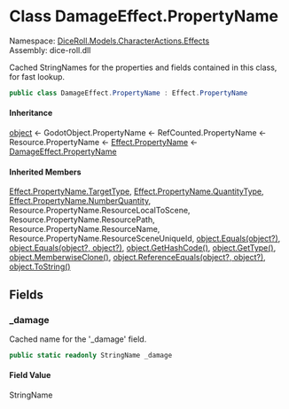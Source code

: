 # <a id="DiceRoll_Models_CharacterActions_Effects_DamageEffect_PropertyName"></a> Class DamageEffect.PropertyName

Namespace: [DiceRoll.Models.CharacterActions.Effects](DiceRoll.Models.CharacterActions.Effects.md)  
Assembly: dice\-roll.dll  

Cached StringNames for the properties and fields contained in this class, for fast lookup.

```csharp
public class DamageEffect.PropertyName : Effect.PropertyName
```

#### Inheritance

[object](https://learn.microsoft.com/dotnet/api/system.object) ← 
GodotObject.PropertyName ← 
RefCounted.PropertyName ← 
Resource.PropertyName ← 
[Effect.PropertyName](DiceRoll.Models.CharacterActions.Effects.Effect.PropertyName.md) ← 
[DamageEffect.PropertyName](DiceRoll.Models.CharacterActions.Effects.DamageEffect.PropertyName.md)

#### Inherited Members

[Effect.PropertyName.TargetType](DiceRoll.Models.CharacterActions.Effects.Effect.PropertyName.md\#DiceRoll\_Models\_CharacterActions\_Effects\_Effect\_PropertyName\_TargetType), 
[Effect.PropertyName.QuantityType](DiceRoll.Models.CharacterActions.Effects.Effect.PropertyName.md\#DiceRoll\_Models\_CharacterActions\_Effects\_Effect\_PropertyName\_QuantityType), 
[Effect.PropertyName.NumberQuantity](DiceRoll.Models.CharacterActions.Effects.Effect.PropertyName.md\#DiceRoll\_Models\_CharacterActions\_Effects\_Effect\_PropertyName\_NumberQuantity), 
Resource.PropertyName.ResourceLocalToScene, 
Resource.PropertyName.ResourcePath, 
Resource.PropertyName.ResourceName, 
Resource.PropertyName.ResourceSceneUniqueId, 
[object.Equals\(object?\)](https://learn.microsoft.com/dotnet/api/system.object.equals\#system\-object\-equals\(system\-object\)), 
[object.Equals\(object?, object?\)](https://learn.microsoft.com/dotnet/api/system.object.equals\#system\-object\-equals\(system\-object\-system\-object\)), 
[object.GetHashCode\(\)](https://learn.microsoft.com/dotnet/api/system.object.gethashcode), 
[object.GetType\(\)](https://learn.microsoft.com/dotnet/api/system.object.gettype), 
[object.MemberwiseClone\(\)](https://learn.microsoft.com/dotnet/api/system.object.memberwiseclone), 
[object.ReferenceEquals\(object?, object?\)](https://learn.microsoft.com/dotnet/api/system.object.referenceequals), 
[object.ToString\(\)](https://learn.microsoft.com/dotnet/api/system.object.tostring)

## Fields

### <a id="DiceRoll_Models_CharacterActions_Effects_DamageEffect_PropertyName__damage"></a> \_damage

Cached name for the '_damage' field.

```csharp
public static readonly StringName _damage
```

#### Field Value

 StringName

